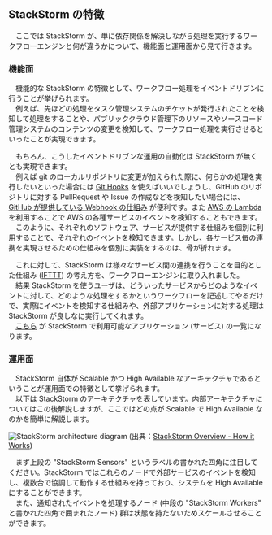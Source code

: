 ## StackStorm の特徴
　ここでは StackStorm が、単に依存関係を解決しながら処理を実行するワークフローエンジンと何が違うかについて、機能面と運用面から見て行きます。  

### 機能面
　機能的な StackStorm の特徴として、ワークフロー処理をイベントドリブンに行うことが挙げられます。  
　例えば、先ほどの処理をタスク管理システムのチケットが発行されたことを検知して処理をすることや、パブリッククラウド管理下のリソースやソースコード管理システムのコンテンツの変更を検知して、ワークフロー処理を実行させるといったことが実現できます。  

　もちろん、こうしたイベントドリブンな運用の自動化は StackStorm が無くとも実現できます。  
　例えば git のローカルリポジトリに変更が加えられた際に、何らかの処理を実行したいといった場合には [Git Hooks](https://git-scm.com/book/en/v2/Customizing-Git-Git-Hooks) を使えばいいでしょうし、GitHub のリポジトリに対する PullRequest や Issue の作成などを検知したい場合には、[GitHub が提供している Webhook の仕組み](https://developer.github.com/webhooks/) が便利です。また [AWS の Lambda](http://docs.aws.amazon.com/lambda/latest/dg/welcome.html) を利用することで AWS の各種サービスのイベントを検知することもできます。  
　このように、それぞれのソフトウェア、サービスが提供する仕組みを個別に利用することで、それぞれのイベントを検知できます。しかし、各サービス毎の連携を実現させるための仕組みを個別に実装をするのは、骨が折れます。  

　これに対して、StackStorm は様々なサービス間の連携を行うことを目的とした仕組み ([IFTTT](https://ifttt.com/)) の考え方を、ワークフローエンジンに取り入れました。  
　結果 StackStorm を使うユーザは、どういったサービスからどのようなイベントに対して、どのような処理をするかというワークフローを記述してやるだけで、実際にイベントを検知する仕組みや、外部アプリケーションに対する処理は StackStorm が良しなに実行してくれます。  
　[こちら](https://github.com/StackStorm/st2contrib#available-packs) が StackStorm で利用可能なアプリケーション (サービス) の一覧になります。  

### 運用面
　StackStorm 自体が Scalable かつ High Available なアーキテクチャであるということが運用面での特徴として挙げられます。  
　以下は StackStorm のアーキテクチャを表しています。内部アーキテクチャについてはこの後解説しますが、ここではどの点が Scalable で High Available なのかを簡単に解説します。  

![StackStorm architecture diagram](https://docs.stackstorm.com/_images/architecture_diagram.jpg)
(出典：[StackStorm Overview - How it Works](https://docs.stackstorm.com/overview.html#how-it-works))

　まず上段の "StackStorm Sensors" というラベルの書かれた四角に注目してください。StackStorm ではこれらのノードで外部サービスのイベントを検知し、複数台で協調して動作する仕組みを持っており、システムを High Available にすることができます。  
　また、通知されたイベントを処理するノード (中段の "StackStorm Workers" と書かれた四角で囲まれたノード) 群は状態を持たないためスケールさせることができます。  
